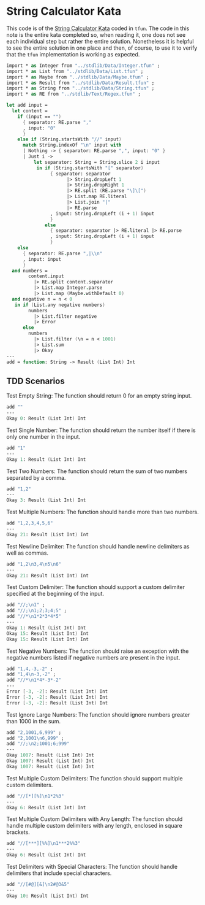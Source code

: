 # String Calculator Kata

This code is of the
[String Calculator Kata](https://katalyst.codurance.com/string-calculator) coded
in `tfun`. The code in this note is the entire kata completed so, when reading
it, one does not see each individual step but rather the entire solution.
Nonetheless it is helpful to see the entire solution in one place and then, of
course, to use it to verify that the `tfun` implementation is working as
expected.

```fsharp xt id=StringCalculatorKata
import * as Integer from "../stdlib/Data/Integer.tfun" ;
import * as List from "../stdlib/Data/List.tfun" ;
import * as Maybe from "../stdlib/Data/Maybe.tfun" ;
import * as Result from "../stdlib/Data/Result.tfun" ;
import * as String from "../stdlib/Data/String.tfun" ;
import * as RE from "../stdlib/Text/Regex.tfun" ;

let add input =
  let content =
    if (input == "") 
      { separator: RE.parse ","
      , input: "0" 
      }
    else if (String.startsWith "//" input)
      match String.indexOf "\n" input with
      | Nothing -> { separator: RE.parse ",", input: "0" }
      | Just i ->
          let separator: String = String.slice 2 i input
           in if (String.startsWith "[" separator)
                { separator: separator
                      |> String.dropLeft 1
                      |> String.dropRight 1
                      |> RE.split (RE.parse "\]\[") 
                      |> List.map RE.literal 
                      |> List.join "|" 
                      |> RE.parse
                , input: String.dropLeft (i + 1) input
                }
              else
                { separator: separator |> RE.literal |> RE.parse
                , input: String.dropLeft (i + 1) input
                }
    else
      { separator: RE.parse ",|\\n" 
      , input: input
      }
  and numbers = 
        content.input
          |> RE.split content.separator
          |> List.map Integer.parse
          |> List.map (Maybe.withDefault 0)
  and negative n = n < 0
   in if (List.any negative numbers)
        numbers
          |> List.filter negative
          |> Error
      else
        numbers
          |> List.filter (\n = n < 1001)
          |> List.sum
          |> Okay
---
add = function: String -> Result (List Int) Int
```

## TDD Scenarios

Test Empty String: The function should return 0 for an empty string input.

```fsharp xt id=EmptyString; use=StringCalculatorKata
add ""
---
Okay 0: Result (List Int) Int
```

Test Single Number: The function should return the number itself if there is only one number in the input.

```fsharp xt id=SingleNumber; use=StringCalculatorKata
add "1"
---
Okay 1: Result (List Int) Int
```

Test Two Numbers: The function should return the sum of two numbers separated by a comma.

```fsharp xt id=TwoNumbers; use=StringCalculatorKata
add "1,2"
---
Okay 3: Result (List Int) Int
```

Test Multiple Numbers: The function should handle more than two numbers.
```fsharp xt id=MultipleNumbers; use=StringCalculatorKata
add "1,2,3,4,5,6"
---
Okay 21: Result (List Int) Int
```

Test Newline Delimiter: The function should handle newline delimiters as well as commas.

```fsharp xt id=NewlineDelimiter; use=StringCalculatorKata
add "1,2\n3,4\n5\n6"
---
Okay 21: Result (List Int) Int
```

Test Custom Delimiter: The function should support a custom delimiter specified at the beginning of the input.

```fsharp xt id=CustomDelimiter; use=StringCalculatorKata
add "//;\n1" ;
add "//;\n1;2;3;4;5" ;
add "//*\n1*2*3*4*5"
---
Okay 1: Result (List Int) Int
Okay 15: Result (List Int) Int
Okay 15: Result (List Int) Int
```

Test Negative Numbers: The function should raise an exception with the negative numbers listed if negative numbers are present in the input.

```fsharp xt id=NegativeNumbers; use=StringCalculatorKata
add "1,4,-3,-2" ;
add "1,4\n-3,-2" ;
add "//*\n1*4*-3*-2"
---
Error [-3, -2]: Result (List Int) Int
Error [-3, -2]: Result (List Int) Int
Error [-3, -2]: Result (List Int) Int
```

Test Ignore Large Numbers: The function should ignore numbers greater than 1000 in the sum.

```fsharp xt id=IgnoreLargeNumbers; use=StringCalculatorKata
add "2,1001,6,999" ;
add "2,1001\n6,999" ;
add "//;\n2;1001;6;999"
---
Okay 1007: Result (List Int) Int
Okay 1007: Result (List Int) Int
Okay 1007: Result (List Int) Int
```

Test Multiple Custom Delimiters: The function should support multiple custom delimiters.

```fsharp xt id=MultipleCustomDelimiters; use=StringCalculatorKata
add "//[*][%]\n1*2%3"
---
Okay 6: Result (List Int) Int
```

Test Multiple Custom Delimiters with Any Length: The function should handle multiple custom delimiters with any length, enclosed in square brackets.

```fsharp xt id=MultipleCustomDelimiters; use=StringCalculatorKata
add "//[***][%%]\n1***2%%3"
---
Okay 6: Result (List Int) Int
```

Test Delimiters with Special Characters: The function should handle delimiters that include special characters.

```fsharp xt id=MultipleCustomDelimiters; use=StringCalculatorKata
add "//[#@][&]\n2#@3&5"
---
Okay 10: Result (List Int) Int
```
